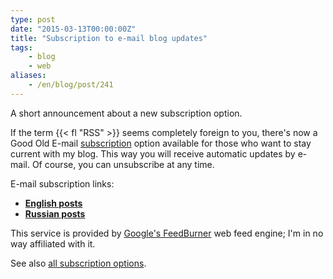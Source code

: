 ```yaml
---
type: post
date: "2015-03-13T00:00:00Z"
title: "Subscription to e-mail blog updates"
tags:
    - blog
    - web
aliases:
    - /en/blog/post/241
---
```


A short announcement about a new subscription option.

If the term {{< fl "RSS" >}} seems completely foreign to you, there's now a Good Old E-mail [subscription](/blog/subscribe) option available for those who want to stay current with my blog. This way you will receive automatic updates by e-mail. Of course, you can unsubscribe at any time.

<!--more-->

E-mail subscription links:

* **[English posts](https://feedburner.google.com/fb/a/mailverify?uri=yktoo_en&loc=en_US)**
* **[Russian posts](https://feedburner.google.com/fb/a/mailverify?uri=yktoo_ru&loc=en_US)**

This service is provided by [Google's FeedBurner](https://feedburner.google.com/) web feed engine; I'm in no way affiliated with it.

See also [all subscription options](/blog/subscribe).
